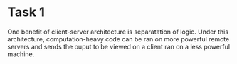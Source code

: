 # Task 1
One benefit of client-server architecture is separatation of logic.
Under this architecture, computation-heavy code can be ran on more
powerful remote servers and sends the ouput to be viewed on a client
ran on a less powerful machine.